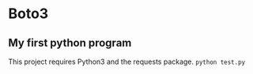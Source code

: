 # Boto3
## My first python program
This project requires Python3 and the requests package.
`python test.py`
